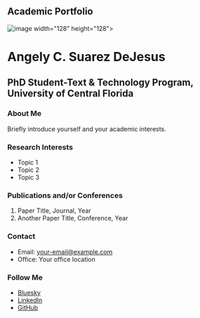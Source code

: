 Academic Portfolio
---

![image](https://github.com/user-attachments/assets/cba8e47c-cd75-41f8-9a31-e9ca07172ad8) width="128" height="128">




# Angely C. Suarez DeJesus
## PhD Student-Text & Technology Program, University of Central Florida

### About Me
Briefly introduce yourself and your academic interests.

### Research Interests
- Topic 1
- Topic 2
- Topic 3

### Publications and/or Conferences

1. Paper Title, Journal, Year
2. Another Paper Title, Conference, Year

### Contact

- Email: your-email@example.com
- Office: Your office location

### Follow Me

- [Bluesky](https://bsky.app/your_bluesky_handle)
- [LinkedIn](https://linkedin.com/in/your_linkedin_profile)
- [GitHub](https://github.com/your_github_username)
